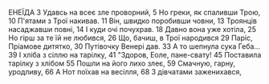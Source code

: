 ЕНЕЇДА
3  Удавсь на всеє зле проворний,
5  Но греки, як спаливши Трою,
10 П'ятами з Трої накивав.
11 Він, швидко поробивши човни,
13 Троянців насаджавши повні,
14 І куди очі почухрав.
18 Давно вона уже хотіла,
25 Но гірш за те їй не любився,
26 Що, бачиш, в Трої народився
29 Паріс, Пріамове дитятко,
30 Путівочку Венері дав.
33 А то шепнула сука Геба...
39 І хліба з сіллю на тарілку,
41 "Здоров, Еоле, пане-свату!
45 Поставила тарілку з хлібом
55 Пошли на його лихо злеє,
59 Смачную, гарну, уродливу,
66 А Нот поїхав на весілля,
68 З дівчатами заженихався,

